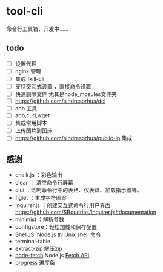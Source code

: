 # tool-cli

命令行工具箱，开发中……

## todo

- [ ] 设置代理
- [ ] nginx 管理
- [ ] 集成 fkill-cli
- [ ] 支持交互式设置 ，直接命令设置
- [ ] 快速删除文件 尤其是node_mosules文件夹
- [ ] https://github.com/sindresorhus/del
- [ ] adb 工具
- [ ] adb,curl,wget
- [ ] 集成常用脚本
- [ ] 上传图片到图床
- [ ] https://github.com/sindresorhus/public-ip 集成

## 感谢

- chalk.js ：彩色输出
- clear ： 清空命令行屏幕
- clui ：绘制命令行中的表格、仪表盘、加载指示器等。
- figlet ：生成字符图案
- Inquirer.js ：创建交互式命令行用户界面 https://github.com/SBoudrias/Inquirer.js#documentation
- minimist ：解析参数
- configstore：轻松加载和保存配置
- ShellJS: Node.js 的 Unix shell 命令
- terminal-table
- extract-zip 解压zip
- [node-fetch](github.com/node-fetch/node-fetch)  Node.js [Fetch API](https://developer.mozilla.org/en-US/docs/Web/API/Fetch_API)
- [progress](https://github.com/visionmedia/node-progress) 进度条
